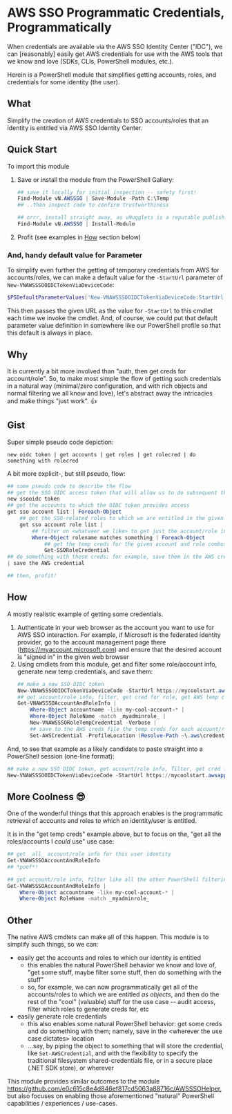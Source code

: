 # AWS SSO Programmatic Credentials, Programmatically
When credentials are available via the AWS SSO Identity Center ("IDC"), we can [reasonably] easily get AWS credentials for use with the AWS tools that we know and love (SDKs, CLIs, PowerShell modules, etc.).

Herein is a PowerShell module that simplifies getting accounts, roles, and credentials for some identity (the user).

## What
Simplify the creation of AWS credentials to SSO accounts/roles that an identity is entitled via AWS SSO Identity Center.

## Quick Start
To import this module
1. Save or install the module from the PowerShell Gallery:
    ```powershell
    ## save it locally for initial inspection -- safety first!
    Find-Module vN.AWSSSO | Save-Module -Path C:\Temp
    ## ..then inspect code to confirm trustworthiness

    ## orrr, install straight away, as vNugglets is a reputable publisher
    Find-Module vN.AWSSSO | Install-Module
    ```
1. Profit (see examples in [How](#how) section below)

### And, handy default value for Parameter
To simplify even further the getting of temporary credentials from AWS for accounts/roles, we can make a default value for the `-StartUrl` parameter of `New-VNAWSSSOOIDCTokenViaDeviceCode`:
```powershell
$PSDefaultParameterValues['New-VNAWSSSOOIDCTokenViaDeviceCode:StartUrl'] = "https://mycoolstart.awsapps.com/start/"
```
This then passes the given URL as the value for `-StartUrl` to this cmdlet each time we invoke the cmdlet. And, of course, we could put that default parameter value definition in somewhere like our PowerShell profile so that this default is always in place.

## Why
It is currently a bit more involved than "auth, then get creds for account/role". So, to make most simple the flow of getting such credentials in a natural way (minimal/zero configuration, and with rich objects and normal filtering we all know and love), let's abstract away the intricacies and make things "just work". 👍

## Gist
Super simple pseudo code depiction:
```
new oidc token | get accounts | get roles | get rolecred | do something with rolecred
```

A bit more explicit-, but still pseudo, flow:
```PowerShell
## some pseudo code to describe the flow
## get the SSO OIDC access token that will allow us to do subsequent things (get account info, get account role info, get role cred)
new ssooidc token
## get the accounts to which the OIDC token provides access
get sso account list | Foreach-Object
    ## get the SSO-related roles to which we are entitled in the given AWS account
    get sso account role list |
        ## filter on <whatveer we like> to get just the account/role info for which to get temp creds
        Where-Object rolename matches something | Foreach-Object
            ## get the temp creds for the given account and role combos
            Get-SSORoleCredential
## do something with those creds; for example, save them in the AWS creds location like .NET SDK or CLI "shared-creds" ini file)
| save the AWS credential

## then, profit!
```
## How
A mostly realistic example of getting some credentials.

1. Authenticate in your web browser as the account you want to use for AWS SSO interaction. For example, if Microsoft is the federated identity provider, go to the account management page there (https://myaccount.microsoft.com) and ensure that the desired account is "signed in" in the given web browser
1. Using cmdlets from this module, get and filter some role/account info, generate new temp credentials, and save them:
    ```PowerShell
    ## make a new SSO OIDC token
    New-VNAWSSSOOIDCTokenViaDeviceCode -StartUrl https://mycoolstart.awsapps.com/start/ -Verbose
    ## get account/role info, filter, get cred for role, get AWS temp cred
    Get-VNAWSSSOAccountAndRoleInfo |
        Where-Object accountname -like my-cool-account-* |
        Where-Object RoleName -match _myadminrole_ |
        New-VNAWSSSORoleTempCredential -Verbose |
        ## save to the AWS creds file the temp creds for each account/role
        Set-AWSCredential -ProfileLocation (Resolve-Path ~\.aws\credentials)
    ```

And, to see that example as a likely candidate to paste straight into a PowerShell session (one-line format):
```PowerShell
## make a new SSO OIDC token, get account/role info, filter, get cred for role, get AWS temp cred, save to the AWS creds file the temp creds for each account/role
New-VNAWSSSOOIDCTokenViaDeviceCode -StartUrl https://mycoolstart.awsapps.com/start/; Get-VNAWSSSOAccountAndRoleInfo | Where-Object accountname -like my-cool-account-* | Where-Object RoleName -match _myadminrole_ | New-VNAWSSSORoleTempCredential -Verbose | Set-AWSCredential -ProfileLocation (Resolve-Path ~\.aws\credentials)
```

## More Coolness 😎
One of the wonderful things that this approach enables is the programmatic retrieval of accounts and roles to which an identity/user is entitled.

It is in the "get temp creds" example above, but to focus on the, "get all the roles/accounts I _could_ use" use case:
```PowerShell
## get _all_ account/role info for this user identity
Get-VNAWSSSOAccountAndRoleInfo
## *poof*!

## get account/role info, filter like all the other PowerShell filtering we already know and love ❣!
Get-VNAWSSSOAccountAndRoleInfo |
    Where-Object accountname -like my-cool-account-* |
    Where-Object RoleName -match _myadminrole_
```

## Other
The native AWS cmdlets can make all of this happen. This module is to simplify such things, so we can:
- easily get the accounts and roles to which our identity is entitled
    - this enables the natural PowerShell behavior we know and love of, "get some stuff, maybe filter some stuff, then do something with the stuff"
    - so, for example, we can now programmatically get all of the accounts/roles to which we are entitled _as objects_, and then do the rest of the "cool" (valuable) stuff for the use case -- audit access, filter which roles to generate creds for, etc
- easily generate role credentials
    - this also enables some natural PowerShell behavior:  get some creds and do something with them; namely, save in the \<wherever the use case dictates> location
    - ...say, by piping the object to something that will store the credential, like `Set-AWSCredential`, and with the flexibility to specify the traditional filesystem shared-credentials file, or in a secure place (.NET SDK store), or wherever

This module provides similar outcomes to the module https://github.com/e0c615c8e4d846ef817cd5063a88716c/AWSSSOHelper, but also focuses on enabling those aforementioned "natural" PowerShell capabilities / experiences / use-cases.